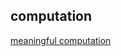 ## computation

[meaningful computation](https://github.com/colevanderswands/meaningful-computation)
